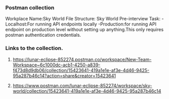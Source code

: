 ### Postman collection
Workplace Name:Sky World
File Structure:
Sky World Pre-interview Task:
    -Localhost:For running API endpoints locally
    -Production:for running API endpoint on production level without setting up anything.This only requires postman authentication credentials.

### Links to the collection.

1. https://lunar-eclipse-852274.postman.co/workspace/New-Team-Workspace~6c1000dc-acb1-4250-a839-f473d8d9db06/collection/15423641-419a1e1e-af3e-4d46-9425-95a287b46c14?action=share&creator=15423641


2. https://www.postman.com/lunar-eclipse-852274/workspace/sky-world/collection/15423641-419a1e1e-af3e-4d46-9425-95a287b46c14

